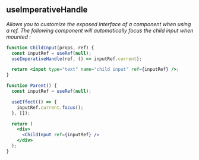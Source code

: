 ## useImperativeHandle
*Allows you to customize the exposed interface of a component when using a ref. The following component will automatically focus the child input when mounted :*

```jsx
function ChildInput(props, ref) {
  const inputRef = useRef(null);
  useImperativeHandle(ref, () => inputRef.current);

  return <input type="text" name="child input" ref={inputRef} />;
}

function Parent() {
  const inputRef = useRef(null);

  useEffect(() => {
    inputRef.current.focus();
  }, []);

  return (
    <div>
      <ChildInput ref={inputRef} />
    </div>
  );
}
```